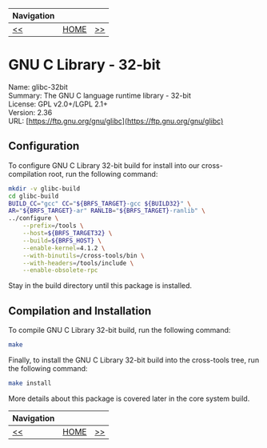 | Navigation |||
| --- | --- | ---: |
| [<<](./GNUGCCp1.md) | [HOME](../README.md) | [>>](./GNUGLibC64bit.md) |

# GNU C Library - 32-bit

Name: glibc-32bit<br />
Summary: The GNU C language runtime library - 32-bit<br />
License: GPL v2.0+/LGPL 2.1+<br />
Version: 2.36<br />
URL: [https://ftp.gnu.org/gnu/glibc](https://ftp.gnu.org/gnu/glibc)<br />

## Configuration

To configure GNU C Library 32-bit build for install into our cross-compilation root, run the following command:

```bash
mkdir -v glibc-build
cd glibc-build
BUILD_CC="gcc" CC="${BRFS_TARGET}-gcc ${BUILD32}" \
AR="${BRFS_TARGET}-ar" RANLIB="${BRFS_TARGET}-ranlib" \
../configure \
    --prefix=/tools \
    --host=${BRFS_TARGET32} \
    --build=${BRFS_HOST} \
    --enable-kernel=4.1.2 \
    --with-binutils=/cross-tools/bin \
    --with-headers=/tools/include \
    --enable-obsolete-rpc
```

Stay in the build directory until this package is installed.

## Compilation and Installation

To compile GNU C Library 32-bit build, run the following command:

```bash
make
```

Finally, to install the GNU C Library 32-bit build into the cross-tools tree, run the following command:

```bash
make install
```

More details about this package is covered later in the core system build.

| Navigation |||
| --- | --- | ---: |
| [<<](./GNUGCCp1.md) | [HOME](../README.md) | [>>](./GNUGLibC64bit.md) |
